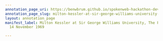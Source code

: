 ```yaml
---
annotation_page_uri: https://benwbrum.github.io/spokenweb-hackathon-development-noterms/annotations/milton-kessler-at-sir-george-williams-university-the-poetry-series-14-november-1969-canvas-1-audience.json
annotation_page_slug: milton-kessler-at-sir-george-williams-university-the-poetry-series-14-november-1969-canvas-1-audience
layout: annotation_page
manifest_label: Milton Kessler at Sir George Williams University, The Poetry Series,
  14 November 1969

---
```

